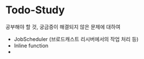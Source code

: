 # Todo-Study
공부해야 할 것, 궁금증이 해결되지 않은 문제에 대하여                    
                            
* JobScheduler (브로드캐스트 리시버에서의 작업 처리 등)                        
* Inline function                         
* 
